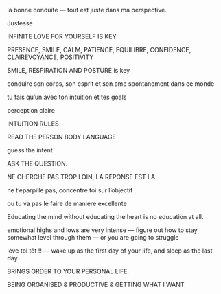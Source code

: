 la bonne conduite — tout est juste dans ma perspective.

Justesse

INFINITE LOVE FOR YOURSELF IS KEY

PRESENCE, SMILE, CALM, PATIENCE, EQUILIBRE, CONFIDENCE, CLAIREVOYANCE, POSITIVITY

SMILE, RESPIRATION AND POSTURE is key

conduire son corps, son esprit et son ame spontanement dans ce monde

tu fais qu’un avec ton intuition et tes goals

perception claire

INTUITION RULES

READ THE PERSON BODY LANGUAGE

guess the intent

ASK THE QUESTION.

NE CHERCHE PAS TROP LOIN, LA REPONSE EST LA.

ne t’eparpille pas, concentre toi sur l’objectif

ou tu va pas le faire de maniere excellente

Educating the mind without educating the heart is no education at all.

emotional highs and lows are very intense — figure out how to stay somewhat level through them — or you are going to struggle

lève toi tôt !! — wake up as the first day of your life, and sleep as the last day

BRINGS ORDER TO YOUR PERSONAL LIFE.

BEING ORGANISED & PRODUCTIVE & GETTING WHAT I WANT
